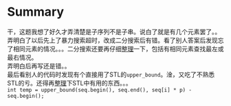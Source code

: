 # Summary
干，这题我想了好久才弄清楚是子序列不是子串。说白了就是有几个元素罢了。。  
弄明白了以后先上了暴力搜索超时，改成二分搜索后有错。看了别人答案后发现忘了相同元素的情况。。。二分搜索还要再仔细[整理](https://www.yucongsplayground.top)一下，包括有相同元素查找最左或最右情况。  
弄明白后再写还是错。。  
最后看别人的代码时发现有个直接用了STL的`upper_bound`。淦，又吃了不熟悉STL的亏。还得再[整理](https://www.yucongsplayground.top)下STL中有用的东西。。。  
`int temp = upper_bound(seq.begin(), seq.end(), seq[i] * p) - seq.begin();`  